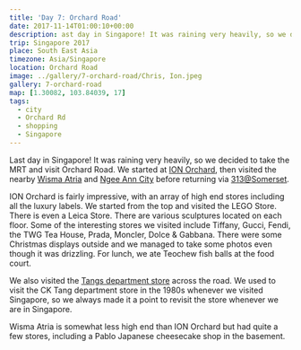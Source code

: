 ```yaml
---
title: 'Day 7: Orchard Road'
date: 2017-11-14T01:00:10+00:00
description: ast day in Singapore! It was raining very heavily, so we decided to take the MRT and visit Orchard Road, the famous shopping district.
trip: Singapore 2017
place: South East Asia
timezone: Asia/Singapore
location: Orchard Road
image: ../gallery/7-orchard-road/Chris, Ion.jpeg
gallery: 7-orchard-road
map: [1.30082, 103.84039, 17]
tags:
  - city
  - Orchard Rd
  - shopping
  - Singapore
---
```


Last day in Singapore! It was raining very heavily, so we decided to take the MRT and visit Orchard Road. We started at [ION Orchard][1], then visited the nearby [Wisma Atria][2] and [Ngee Ann City][3] before returning via [313@Somerset][4].

ION Orchard is fairly impressive, with an array of high end stores including all the luxury labels. We started from the top and visited the LEGO Store. There is even a Leica Store. There are various sculptures located on each floor. Some of the interesting stores we visited include Tiffany, Gucci, Fendi, the TWG Tea House, Prada, Moncler, Dolce & Gabbana. There were some Christmas displays outside and we managed to take some photos even though it was drizzling. For lunch, we ate Teochew fish balls at the food court.

We also visited the [Tangs department store][5] across the road. We used to visit the CK Tang department store in the 1980s whenever we visited Singapore, so we always made it a point to revisit the store whenever we are in Singapore.

Wisma Atria is somewhat less high end than ION Orchard but had quite a few stores, including a Pablo Japanese cheesecake shop in the basement.

[1]: http://www.ionorchard.com/en/
[2]: http://www.wismaonline.com/?ch=english_home
[3]: http://www.ngeeanncity.com.sg
[4]: https://www.313somerset.com.sg
[5]: https://www.tangs.com
